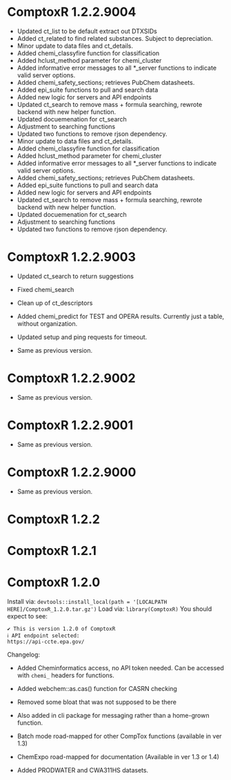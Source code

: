 <!-- NEWS.md is maintained by https://cynkra.github.io/fledge, do not edit -->

# ComptoxR 1.2.2.9004

- Updated ct_list to be default extract out DTXSIDs
- Added ct_related to find related substances. Subject to depreciation.
- Minor update to data files and ct_details.
- Added chemi_classyfire function for classification
- Added hclust_method parameter for chemi_cluster
- Added informative error messages to all *_server functions to indicate valid server options.
- Added chemi_safety_sections; retrieves PubChem datasheets.
- Added epi_suite functions to pull and search data
- Added new logic for servers and API endpoints
- Updated ct_search to remove mass + formula searching, rewrote backend with new helper function.
- Updated docuemenation for ct_search
- Adjustment to searching functions
- Updated two functions to remove rjson dependency.
- Minor update to data files and ct_details.
- Added chemi_classyfire function for classification
- Added hclust_method parameter for chemi_cluster
- Added informative error messages to all *_server functions to indicate valid server options.
- Added chemi_safety_sections; retrieves PubChem datasheets.
- Added epi_suite functions to pull and search data
- Added new logic for servers and API endpoints
- Updated ct_search to remove mass + formula searching, rewrote backend with new helper function.
- Updated docuemenation for ct_search
- Adjustment to searching functions
- Updated two functions to remove rjson dependency.


# ComptoxR 1.2.2.9003

- Updated ct_search to return suggestions
- Fixed chemi_search
- Clean up of ct_descriptors
- Added chemi_predict for TEST and OPERA results. Currently just a table, without organization.
- Updated setup and ping requests for timeout.


- Same as previous version.


# ComptoxR 1.2.2.9002

- Same as previous version.


# ComptoxR 1.2.2.9001

- Same as previous version.


# ComptoxR 1.2.2.9000

- Same as previous version.


# ComptoxR 1.2.2

# ComptoxR 1.2.1

# ComptoxR 1.2.0

Install via:
`devtools::install_local(path = '[LOCALPATH HERE]/ComptoxR_1.2.0.tar.gz')`
Load via: `library(ComptoxR)` You should expect to see:

```         
✔ This is version 1.2.0 of ComptoxR
ℹ API endpoint selected:
https://api-ccte.epa.gov/
```

Changelog:

-   Added Cheminformatics access, no API token needed. Can be accessed
    with `chemi_` headers for functions.
    
-   Added webchem::as.cas() function for CASRN checking

-   Removed some bloat that was not supposed to be there

-    Also added in cli package for messaging rather than a home-grown
    function.

-   Batch mode road-mapped for other CompTox functions (available in ver
    1.3)

-   ChemExpo road-mapped for documentation (Available in ver 1.3 or 1.4)

-   Added PRODWATER and CWA311HS datasets.
